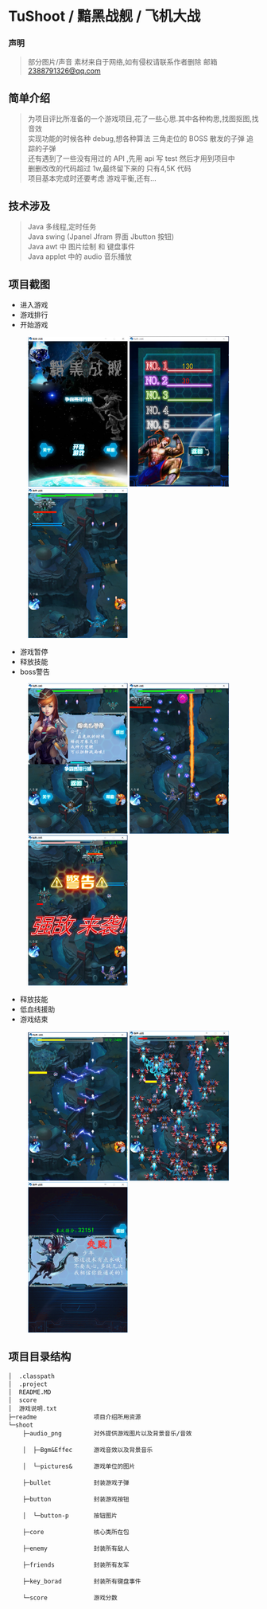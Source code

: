 # TuShoot / 黯黑战舰 / 飞机大战
### 声明
>部分图片/声音 素材来自于网络,如有侵权请联系作者删除
>邮箱 2388791326@qq.com
## 简单介绍
>为项目评比所准备的一个游戏项目,花了一些心思.其中各种构思,找图抠图,找音效
<br/>实现功能的时候各种 debug,想各种算法 三角走位的 BOSS 散发的子弹 追踪的子弹
<br/>还有遇到了一些没有用过的 API ,先用 api 写 test 然后才用到项目中
<br/>删删改改的代码超过 1w,最终留下来的 只有4,5K 代码
<br/>项目基本完成时还要考虑 游戏平衡,还有...

## 技术涉及
>Java 多线程,定时任务
<br/>Java swing (Jpanel Jfram 界面 Jbutton 按钮)
<br/>Java awt 中 图片绘制 和 键盘事件
<br/>Java applet 中的 audio 音乐播放

## 项目截图

- 进入游戏
- 游戏排行
- 开始游戏
<figure class="third">
<img src="readme/0.png" width = "200"/>
<img src="readme/1.png" width = "200"/>
<img src="readme/2.png" width = "200"/>
</figure>

- 游戏暂停
- 释放技能
- boss警告
<figure class="third">
<img src="readme/3.png" width = "200"/>
<img src="readme/4.png" width = "200"/>
<img src="readme/5.png" width = "200"/>
</figure>

- 释放技能
- 低血线援助
- 游戏结束
<figure class="third">
<img src="readme/6.png" width = "200"/>
<img src="readme/7.png" width = "200"/>
<img src="readme/8.png" width = "200"/>
</figure>

## 项目目录结构
```
│  .classpath
│  .project
│  README.MD
│  score
│  游戏说明.txt      
├─readme				项目介绍所用资源
└─shoot
    ├─audio_png			对外提供游戏图片以及背景音乐/音效

    │  ├─Bgm&Effec		游戏音效以及背景音乐

    │  └─pictures&		游戏单位的图片

    ├─bullet			封装游戏子弹

    ├─button			封装游戏按钮

    │  └─button-p		按钮图片

    ├─core    			核心类所在包

    ├─enemy				封装所有敌人

    ├─friends			封装所有友军

    ├─key_borad			封装所有键盘事件

    └─score				游戏分数
```
